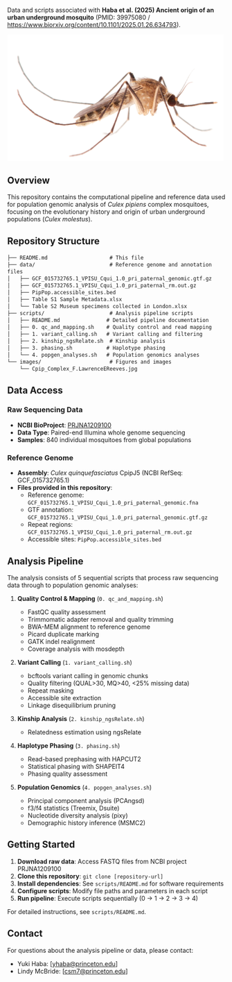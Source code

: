 Data and scripts associated with **Haba et al. (2025) Ancient origin of an urban underground mosquito** (PMID: 39975080 / https://www.biorxiv.org/content/10.1101/2025.01.26.634793).

<img src="images/Cpip_Complex_F.LawrenceEReeves.jpg" alt="mosquito image by Lawrence E. Reeves" width="500">

## Overview

This repository contains the computational pipeline and reference data used for population genomic analysis of *Culex pipiens* complex mosquitoes, focusing on the evolutionary history and origin of urban underground populations (*Culex molestus*).

## Repository Structure

```
├── README.md                    # This file
├── data/                        # Reference genome and annotation files
│   ├── GCF_015732765.1_VPISU_Cqui_1.0_pri_paternal_genomic.gtf.gz
│   ├── GCF_015732765.1_VPISU_Cqui_1.0_pri_paternal_rm.out.gz
│   ├── PipPop.accessible_sites.bed
│   ├── Table S1 Sample Metadata.xlsx
│   └── Table S2 Museum specimens collected in London.xlsx
├── scripts/                     # Analysis pipeline scripts
│   ├── README.md               # Detailed pipeline documentation
│   ├── 0. qc_and_mapping.sh    # Quality control and read mapping
│   ├── 1. variant_calling.sh   # Variant calling and filtering
│   ├── 2. kinship_ngsRelate.sh  # Kinship analysis
│   ├── 3. phasing.sh           # Haplotype phasing
│   └── 4. popgen_analyses.sh   # Population genomics analyses
└── images/                      # Figures and images
    └── Cpip_Complex_F.LawrenceEReeves.jpg
```

## Data Access

### Raw Sequencing Data
- **NCBI BioProject**: [PRJNA1209100](https://www.ncbi.nlm.nih.gov/bioproject/PRJNA1209100)
- **Data Type**: Paired-end Illumina whole genome sequencing
- **Samples**: 840 individual mosquitoes from global populations

### Reference Genome
- **Assembly**: *Culex quinquefasciatus* CpipJ5 (NCBI RefSeq: GCF_015732765.1)
- **Files provided in this repository**:
  - Reference genome: `GCF_015732765.1_VPISU_Cqui_1.0_pri_paternal_genomic.fna`
  - GTF annotation: `GCF_015732765.1_VPISU_Cqui_1.0_pri_paternal_genomic.gtf.gz`
  - Repeat regions: `GCF_015732765.1_VPISU_Cqui_1.0_pri_paternal_rm.out.gz`
  - Accessible sites: `PipPop.accessible_sites.bed`

## Analysis Pipeline

The analysis consists of 5 sequential scripts that process raw sequencing data through to population genomic analyses:

1. **Quality Control & Mapping** (`0. qc_and_mapping.sh`)
   - FastQC quality assessment
   - Trimmomatic adapter removal and quality trimming
   - BWA-MEM alignment to reference genome
   - Picard duplicate marking
   - GATK indel realignment
   - Coverage analysis with mosdepth

2. **Variant Calling** (`1. variant_calling.sh`)
   - bcftools variant calling in genomic chunks
   - Quality filtering (QUAL>30, MQ>40, <25% missing data)
   - Repeat masking
   - Accessible site extraction
   - Linkage disequilibrium pruning

3. **Kinship Analysis** (`2. kinship_ngsRelate.sh`)
   - Relatedness estimation using ngsRelate

4. **Haplotype Phasing** (`3. phasing.sh`)
   - Read-based prephasing with HAPCUT2
   - Statistical phasing with SHAPEIT4
   - Phasing quality assessment

5. **Population Genomics** (`4. popgen_analyses.sh`)
   - Principal component analysis (PCAngsd)
   - f3/f4 statistics (Treemix, Dsuite)
   - Nucleotide diversity analysis (pixy)
   - Demographic history inference (MSMC2)

## Getting Started

1. **Download raw data**: Access FASTQ files from NCBI project PRJNA1209100
2. **Clone this repository**: `git clone [repository-url]`
3. **Install dependencies**: See `scripts/README.md` for software requirements
4. **Configure scripts**: Modify file paths and parameters in each script
5. **Run pipeline**: Execute scripts sequentially (0 → 1 → 2 → 3 → 4)

For detailed instructions, see `scripts/README.md`.

## Contact

For questions about the analysis pipeline or data, please contact:
- Yuki Haba: [yhaba@princeton.edu]
- Lindy McBride: [csm7@princeton.edu]
